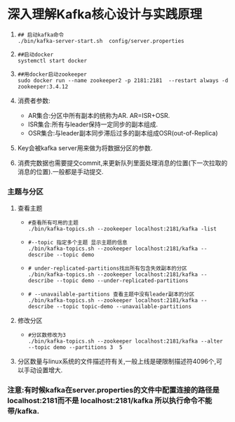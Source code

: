 # 深入理解Kafka核心设计与实践原理

1. ~~~shell
   ## 启动kafka命令
   ./bin/kafka-server-start.sh  config/server.properties
   ~~~

2. ~~~shell
   ##启动docker
   systemctl start docker
   ~~~

3. ~~~shell
   ##用docker启动zookeeper
   sudo docker run --name zookeeper2 -p 2181:2181  --restart always -d zookeeper:3.4.12
   ~~~

4. 消费者参数:

   - AR集合:分区中所有副本的统称为AR.   AR=ISR+OSR.
   - ISR集合:所有与leader保持一定同步的副本组成.
   - OSR集合:与leader副本同步滞后过多的副本组成OSR(out-of-Replica)

5. Key会被kafka server用来做为将数据分区的参数.

6. 消费完数据也需要提交commit,来更新队列里面处理消息的位置(下一次拉取的消息的位置).一般都是手动提交.

### 主题与分区

1. 查看主题

   - ~~~shell
     #查看所有可用的主题
     ./bin/kafka-topics.sh --zookeeper localhost:2181/kafka -list
     ~~~

   - ~~~shell
     #--topic 指定多个主题 显示主题的信息
     ./bin/kafka-topics.sh --zookeeper localhost:2181/kafka --describe --topic demo 
     ~~~

   - ~~~shell
     # under-replicated-partitions找出所有包含失效副本的分区
     ./bin/kafka-topics.sh --zookeeper localhost:2181/kafka --describe --topic demo --under-replicated-partitions
     ~~~

   - ~~~shell
     # --unavailable-partitions 查看主题中没有leader副本的分区
     ./bin/kafka-topics.sh --zookeeper localhost:2181/kafka --describe --topic topic-demo --unavailable-partitions
     ~~~

2. 修改分区

   - ~~~shell
     #分区数修改为3
     ./bin/kafka-topics.sh --zookeeper localhost:2181/kafka --alter --topic demo --partitions 3  5
     ~~~

3. 分区数量与linux系统的文件描述符有关,一般上线是硬限制描述符4096个,可以手动设置增大.

### 注意:有时候kafka在server.properties的文件中配置连接的路径是localhost:2181而不是 localhost:2181/kafka 所以执行命令不能带/kafka.